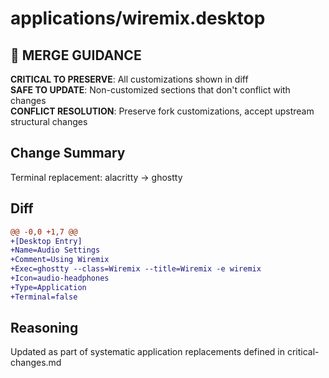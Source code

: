 # applications/wiremix.desktop

## 🚨 MERGE GUIDANCE
**CRITICAL TO PRESERVE**: All customizations shown in diff  
**SAFE TO UPDATE**: Non-customized sections that don't conflict with changes  
**CONFLICT RESOLUTION**: Preserve fork customizations, accept upstream structural changes

## Change Summary
Terminal replacement: alacritty → ghostty

## Diff
```diff
@@ -0,0 +1,7 @@
+[Desktop Entry]
+Name=Audio Settings
+Comment=Using Wiremix
+Exec=ghostty --class=Wiremix --title=Wiremix -e wiremix
+Icon=audio-headphones
+Type=Application
+Terminal=false
```

## Reasoning
Updated as part of systematic application replacements defined in critical-changes.md
